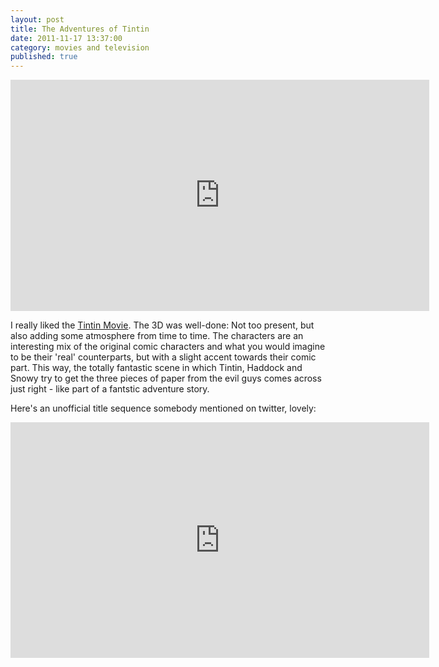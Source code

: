 ```yaml
---
layout: post
title: The Adventures of Tintin
date: 2011-11-17 13:37:00
category: movies and television
published: true
---
```

<iframe width="670" height="370" src="https://www.youtube-nocookie.com/embed/nlE4kXKwG7Y?rel=0" frameborder="0" allowfullscreen></iframe>

I really liked the [Tintin Movie](http://www.imdb.com/title/tt0983193/). The 3D was well-done: Not too present, but also adding some atmosphere from time to time. The characters are an interesting mix of the original comic characters and what you would imagine to be their 'real' counterparts, but with a slight accent towards their comic part. This way, the totally fantastic scene in which Tintin, Haddock and Snowy try to get the three pieces of paper from the evil guys comes across just right - like part of a fantstic adventure story.

Here's an unofficial title sequence somebody mentioned on twitter, lovely:  

<iframe src="http://player.vimeo.com/video/30402976?portrait=0&amp;color=ffffff" width="670" height="377" frameborder="0" webkitAllowFullScreen allowFullScreen></iframe>
